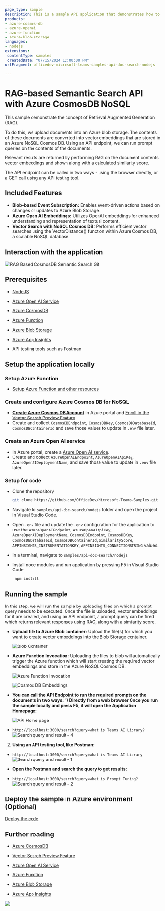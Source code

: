 ```yaml
---
page_type: sample
description: This is a sample API application that demonstrates how to perform RAG-based semantic search using Azure CosmosDB NoSQL.
products:
- azure-cosmos-db
- azure-openai
- azure-function
- azure-blob-storage
languages:
- nodejs
extensions:
 contentType: samples
 createdDate: "07/15/2024 12:00:00 PM"
urlFragment: officedev-microsoft-teams-samples-api-doc-search-nodejs

---
```


# RAG-based Semantic Search API with Azure CosmosDB NoSQL

This sample demonstrate the concept of Retrieval Augmented Generation (RAG). 
 
To do this, we upload documents into an Azure blob storage. The contents of these documents are converted into vector embeddings that are stored in an Azure NoSQL Cosmos DB. Using an API endpoint, we can run prompt queries on the contents of the documents. 
 
Relevant results are returned by performing RAG on the document contents vector embeddings and shown along with a calculated similarity score.
 
The API endpoint can be called in two ways - using the browser directly, or a GET call using any API testing tool. 

## Included Features
* **Blob-based Event Subscription:** Enables event-driven actions based on changes or updates to Azure Blob Storage.
* **Azure Open AI Embeddings:** Utilizes OpenAI embeddings for enhanced understanding and representation of textual content.
* **Vector Search with NoSQL Cosmos DB:** Performs efficient vector searches using the VectorDistance() function within Azure Cosmos DB, a scalable NoSQL database.

## Interaction with the application

![RAG Based CosmosDB Semantic Search Gif](Images/rag-based-cosmos-db.gif)

## Prerequisites


- [NodeJS](https://nodejs.org/en/)
- [Azure Open AI Service](https://learn.microsoft.com/en-us/azure/ai-services/openai/overview)
- [Azure CosmosDB](https://learn.microsoft.com/en-us/azure/cosmos-db/nosql/vector-search)
- [Azure Function](https://learn.microsoft.com/en-us/azure/azure-functions/functions-event-grid-blob-trigger?pivots=programming-language-javascript)


- [Azure Blob Storage](https://learn.microsoft.com/en-us/azure/storage/blobs/storage-blobs-introduction)
- [Azure App Insights](https://learn.microsoft.com/en-us/azure/azure-monitor/app/nodejs)
- API testing tools such as Postman

## Setup the application locally

### Setup Azure Function
- [Setup Azure Function and other resources](../azure-function-nodejs/README.md)

### Create and configure Azure Cosmos DB for NoSQL

 - **[Create Azure Cosmos DB Account](https://learn.microsoft.com/en-us/azure/cosmos-db/nosql/quickstart-portal#create-account)** in Azure portal and [Enroll in the Vector Search Preview Feature](https://learn.microsoft.com/en-us/azure/cosmos-db/nosql/vector-search#enroll-in-the-vector-search-preview-feature)
 - Create and collect `CosmosDBEndpoint`, `CosmosDBKey`, `CosmosDBDatabaseId`, `CosmosDBContainerId` and save those values to update in `.env` file later.

### Create an Azure Open AI service
- In Azure portal, create a [Azure Open AI service](https://learn.microsoft.com/en-us/azure/ai-services/openai/how-to/create-resource?pivots=web-portal).
- Create and collect `AzureOpenAIEndpoint`, `AzureOpenAIApiKey`, `AzureOpenAIDeploymentName`, and save those value  to update in `.env` file later.
   
### Setup for code

  - Clone the repository

    ```bash
    git clone https://github.com/OfficeDev/Microsoft-Teams-Samples.git
    ```
  - Navigate to `samples/api-doc-search/nodejs` folder and open the project in Visual Studio Code.
  - Open `.env` file and update the `.env` configuration for the application to use the `AzureOpenAIEndpoint`, `AzureOpenAIApiKey`, `AzureOpenAIDeploymentName`, `CosmosDBEndpoint`, `CosmosDBKey`, `CosmosDBDatabaseId`, `CosmosDBContainerId`, `SimilarityScore`, `APPINSIGHTS_INSTRUMENTATIONKEY`, `APPINSIGHTS_CONNECTIONSTRING` values.
  - In a terminal, navigate to `samples/api-doc-search/nodejs`

 - Install node modules and run application by pressing F5 in Visual Studio Code
 
   ```bash
    npm install
   ```

## Running the sample

In this step, we will run the sample by uploading files on which a prompt query needs to be executed. Once the file is uploaded, vector embeddings for it are created, and using an API endpoint, a prompt query can be fired which returns relevant responses using RAG, along with a similarity score.

- **Upload file to Azure Blob container:** Upload the file(s) for which you want to create vector embeddings into the Blob Storage container.

  ![Blob Container](../azure-function-nodejs/Images/1.blob-container.png)


- **Azure Function Invocation:** Uploading the files to blob will automatically trigger the Azure function which will start creating the required vector embeddings and store in the Azure NoSQL Cosmos DB.

  ![Azure Function Invocation](../azure-function-nodejs/Images/3.azure-function-invocation.png)

  ![Cosmos DB Embeddings](../azure-function-nodejs/Images/4.cosmos-db-embeddings.png)

- **You can call the API Endpoint to run the required prompts on the documents in two ways:**
**1) Directly from a web browser Once you run the sample locally and press F5, it will open the Application Homepage:**

  ![API Home page](Images/1.app-home-page.png)

- `http://localhost:3000/search?query=what is Teams AI Library?`
  ![Search query and result - 4](Images/5.search-result-web.png)


2) **Using an API testing tool, like Postman:**
- `http://localhost:3000/search?query=what is Teams AI Library`
  ![Search query and result - 1](Images/2.search-result-postman-1.png)


- **Open the Postman and search the query to get results:**

- `http://localhost:3000/search?query=what is Prompt Tuning?`
  ![Search query and result - 2](Images/3.search-result-postman-2.png)


## Deploy the sample in Azure environment (Optional)

[Deploy the code](https://learn.microsoft.com/en-us/azure/app-service/quickstart-nodejs?tabs=windows&pivots=development-environment-vscode#configure-the-app-service-app-and-deploy-code)

## Further reading

- [Azure CosmosDB](https://learn.microsoft.com/en-us/azure/cosmos-db/nosql/vector-search)

- [Vector Search Preview Feature](https://learn.microsoft.com/en-us/azure/cosmos-db/nosql/vector-search#enroll-in-the-vector-search-preview-feature)

- [Azure Open AI Service](https://learn.microsoft.com/en-us/azure/ai-services/openai/overview)

- [Azure Function](https://learn.microsoft.com/en-us/azure/azure-functions/functions-event-grid-blob-trigger?pivots=programming-language-javascript)

- [Azure Blob Storage](https://learn.microsoft.com/en-us/azure/storage/blobs/storage-blobs-introduction)

- [Azure App Insights](https://learn.microsoft.com/en-us/azure/azure-monitor/app/nodejs)


<img src="https://pnptelemetry.azurewebsites.net/microsoft-teams-samples/samples/api-doc-search" />